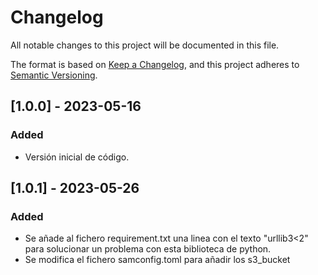 # Changelog
All notable changes to this project will be documented in this file.

The format is based on [Keep a Changelog](https://keepachangelog.com/en/1.0.0/),
and this project adheres to [Semantic Versioning](https://semver.org/spec/v2.0.0.html).

## [1.0.0] - 2023-05-16
### Added
- Versión inicial de código.

## [1.0.1] - 2023-05-26
### Added
- Se añade al fichero requirement.txt una linea con el texto "urllib3<2" para solucionar un problema con esta biblioteca de python.
- Se modifica el fichero samconfig.toml para añadir los s3_bucket  
